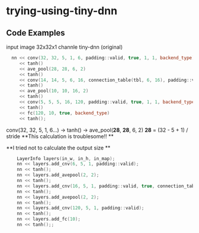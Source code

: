 # trying-using-tiny-dnn

## Code Examples

input image 32x32x1 channle 
tiny-dnn (original)

```cpp
  nn << conv(32, 32, 5, 1, 6, padding::valid, true, 1, 1, backend_type)
     << tanh()
     << ave_pool(28, 28, 6, 2)
     << tanh()
     << conv(14, 14, 5, 6, 16, connection_table(tbl, 6, 16), padding::valid, true, 1, 1, backend_type)
     << tanh()
     << ave_pool(10, 10, 16, 2)
     << tanh()
     << conv(5, 5, 5, 16, 120, padding::valid, true, 1, 1, backend_type)
     << tanh()
     << fc(120, 10, true, backend_type)
     << tanh();
```
conv(32, 32, 5, 1, 6...) -> tanh() -> ave_pool(**28**, **28**, 6, 2) 
**28** = (32 - 5 + 1) / stride 
**This calculation is troublesome!! **

**I tried not to calculate the output size ** 
```cpp
 	LayerInfo layers(in_w, in_h, in_map);
	nn << layers.add_cnv(6, 5, 1, padding::valid);
	nn << tanh();
	nn << layers.add_avepool(2, 2);
	nn << tanh();
	nn << layers.add_cnv(16, 5, 1, padding::valid, true, connection_table(tbl, 6, 16));
	nn << tanh();
	nn << layers.add_avepool(2, 2);
	nn << tanh();
	nn << layers.add_cnv(120, 5, 1, padding::valid);
	nn << tanh();
	nn << layers.add_fc(10);
	nn << tanh();;


